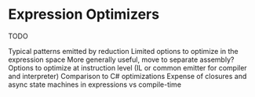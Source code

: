 # Expression Optimizers

TODO

Typical patterns emitted by reduction
Limited options to optimize in the expression space
More generally useful, move to separate assembly?
Options to optimize at instruction level (IL or common emitter for compiler and interpreter)
Comparison to C# optimizations
Expense of closures and async state machines in expressions vs compile-time